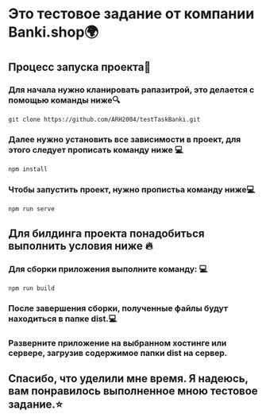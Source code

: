 # Это тестовое задание от компании Banki.shop🌍

## Процесс запуска проекта🚀

### Для начала нужно кланировать рапазитрой, это делается с помощью команды ниже🔍
```
git clone https://github.com/ARH2004/testTaskBanki.git
```
### Далее нужно установить все зависимости в проект, для этого следует прописать команду ниже 💻
```
npm install
```
### Чтобы запустить проект, нужно пропистьа команду ниже💻
```
npm run serve
``` 

## Для билдинга проекта понадобиться выполнить условия ниже 🔥

### Для сборки приложения выполните команду: 💻
```
npm run build
```
### После завершения сборки, полученные файлы будут находиться в папке dist.💻

### Разверните приложение на выбранном хостинге или сервере, загрузив содержимое папки dist на сервер.

## Спасибо, что уделили мне время. Я надеюсь, вам понравилось выполненное мною тестовое задание.⭐️